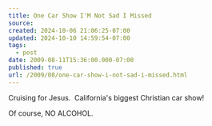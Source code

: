 ```yaml
---
title: One Car Show I'M Not Sad I Missed
source: 
created: 2024-10-06 21:06:25-07:00
updated: 2024-10-10 14:59:54-07:00
tags:
  - post
date: 2009-08-11T15:36:00.000-07:00
published: true
url: /2009/08/one-car-show-i-not-sad-i-missed.html
---
```



  
Cruising for Jesus.  California's biggest Christian car show!  
  
Of course, NO ALCOHOL.  
  
<!-- ![](0730091924.jpg) -->
